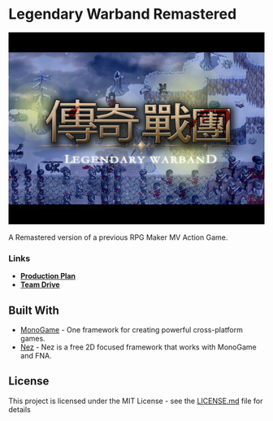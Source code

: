 
# Legendary Warband Remastered

![legendary warband](./lw.png)

A  Remastered version of a previous RPG Maker MV Action Game. 

### Links

* **[Production Plan]()**
* **[Team Drive]()**

## Built With

* [MonoGame](http://www.monogame.net) - One framework for creating powerful cross-platform games.
* [Nez](https://github.com/prime31/Nez) - Nez is a free 2D focused framework that works with MonoGame and FNA.

## License

This project is licensed under the MIT License - see the [LICENSE.md](LICENSE.md) file for details
